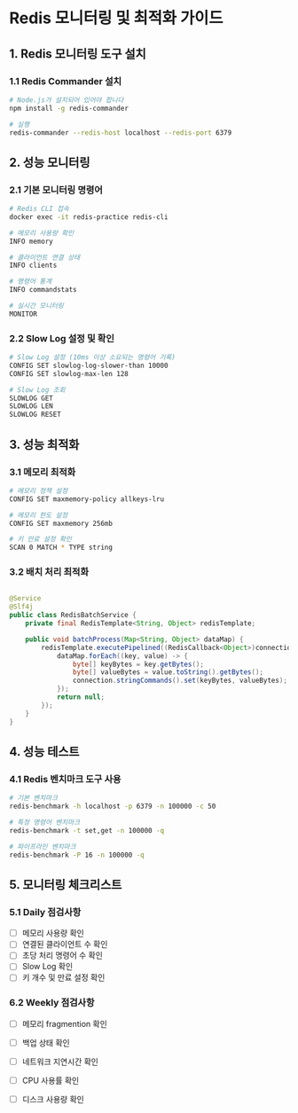 # Redis 모니터링 및 최적화 가이드

## 1. Redis 모니터링 도구 설치

### 1.1 Redis Commander 설치

```bash
# Node.js가 설치되어 있어야 합니다
npm install -g redis-commander

# 실행
redis-commander --redis-host localhost --redis-port 6379
```

## 2. 성능 모니터링

### 2.1 기본 모니터링 명령어

```bash
# Redis CLI 접속
docker exec -it redis-practice redis-cli

# 메모리 사용량 확인
INFO memory

# 클라이언트 연결 상태
INFO clients

# 명령어 통계
INFO commandstats

# 실시간 모니터링
MONITOR
```

### 2.2 Slow Log 설정 및 확인

```bash
# Slow Log 설정 (10ms 이상 소요되는 명령어 기록)
CONFIG SET slowlog-log-slower-than 10000
CONFIG SET slowlog-max-len 128

# Slow Log 조회
SLOWLOG GET
SLOWLOG LEN
SLOWLOG RESET
```

## 3. 성능 최적화

### 3.1 메모리 최적화

```bash
# 메모리 정책 설정
CONFIG SET maxmemory-policy allkeys-lru

# 메모리 한도 설정
CONFIG SET maxmemory 256mb

# 키 만료 설정 확인
SCAN 0 MATCH * TYPE string
```

### 3.2 배치 처리 최적화

```java

@Service
@Slf4j
public class RedisBatchService {
	private final RedisTemplate<String, Object> redisTemplate;

	public void batchProcess(Map<String, Object> dataMap) {
		redisTemplate.executePipelined((RedisCallback<Object>)connection -> {
			dataMap.forEach((key, value) -> {
				byte[] keyBytes = key.getBytes();
				byte[] valueBytes = value.toString().getBytes();
				connection.stringCommands().set(keyBytes, valueBytes);
			});
			return null;
		});
	}
}
```

## 4. 성능 테스트

### 4.1 Redis 벤치마크 도구 사용

```bash
# 기본 벤치마크
redis-benchmark -h localhost -p 6379 -n 100000 -c 50

# 특정 명령어 벤치마크
redis-benchmark -t set,get -n 100000 -q

# 파이프라인 벤치마크
redis-benchmark -P 16 -n 100000 -q
```

## 5. 모니터링 체크리스트

### 5.1 Daily 점검사항

- [ ] 메모리 사용량 확인
- [ ] 연결된 클라이언트 수 확인
- [ ] 초당 처리 명령어 수 확인
- [ ] Slow Log 확인
- [ ] 키 개수 및 만료 설정 확인

### 6.2 Weekly 점검사항

- [ ] 메모리 fragmention 확인
- [ ] 백업 상태 확인
- [ ] 네트워크 지연시간 확인
- [ ] CPU 사용률 확인
- [ ] 디스크 사용량 확인






